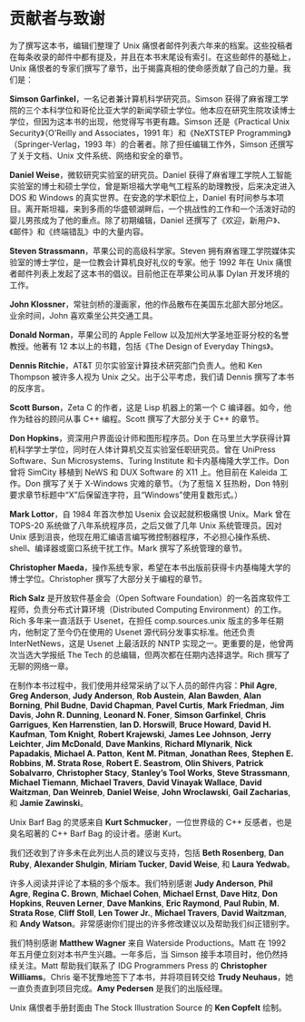 # 贡献者与致谢

为了撰写这本书，编辑们整理了 Unix 痛恨者邮件列表六年来的档案。这些投稿者在每条收录的邮件中都有提及，并且在本书末尾设有索引。在这些邮件的基础上，Unix 痛恨者的专家们撰写了章节，出于揭露真相的使命感贡献了自己的力量。我们是：

**Simson Garfinkel**，一名记者兼计算机科学研究员。Simson 获得了麻省理工学院的三个本科学位和哥伦比亚大学的新闻学硕士学位。他本应在研究生院攻读博士学位，但因为这本书的出现，他觉得写书更有趣。Simson 还是《Practical Unix Security》（O’Reilly and Associates，1991 年）和《NeXTSTEP Programming》（Springer-Verlag，1993 年）的合著者。除了担任编辑工作外，Simson 还撰写了关于文档、Unix 文件系统、网络和安全的章节。

**Daniel Weise**，微软研究实验室的研究员。Daniel 获得了麻省理工学院人工智能实验室的博士和硕士学位，曾是斯坦福大学电气工程系的助理教授，后来决定进入 DOS 和 Windows 的真实世界。在安逸的学术职位上，Daniel 有时间参与本项目。离开斯坦福，来到多雨的华盛顿湖畔后，一个挑战性的工作和一个活泼好动的婴儿男孩成为了他的重点。除了初期编辑，Daniel 还撰写了《欢迎，新用户》、《邮件》和《终端错乱》中的大量内容。

**Steven Strassmann**，苹果公司的高级科学家。Steven 拥有麻省理工学院媒体实验室的博士学位，是一位教会计算机良好礼仪的专家。他于 1992 年在 Unix 痛恨者邮件列表上发起了这本书的倡议。目前他正在苹果公司从事 Dylan 开发环境的工作。

**John Klossner**，常驻剑桥的漫画家，他的作品散布在美国东北部大部分地区。业余时间，John 喜欢乘坐公共交通工具。

**Donald Norman**，苹果公司的 Apple Fellow 以及加州大学圣地亚哥分校的名誉教授。他著有 12 本以上的书籍，包括《The Design of Everyday Things》。

**Dennis Ritchie**，AT\&T 贝尔实验室计算技术研究部门负责人。他和 Ken Thompson 被许多人视为 Unix 之父。出于公平考虑，我们请 Dennis 撰写了本书的反序言。

**Scott Burson**，Zeta C 的作者，这是 Lisp 机器上的第一个 C 编译器。如今，他作为硅谷的顾问从事 C++ 编程。Scott 撰写了大部分关于 C++ 的章节。

**Don Hopkins**，资深用户界面设计师和图形程序员。Don 在马里兰大学获得计算机科学学士学位，同时在人体计算机交互实验室任职研究员。曾在 UniPress Software、Sun Microsystems、Turing Institute 和卡内基梅隆大学工作。Don 曾将 SimCity 移植到 NeWS 和 DUX Software 的 X11 上。他目前在 Kaleida 工作。Don 撰写了关于 X-Windows 灾难的章节。（为了惹恼 X 狂热粉，Don 特别要求章节标题中“X”后保留连字符，且“Windows”使用复数形式。）

**Mark Lottor**，自 1984 年首次参加 Usenix 会议起就积极痛恨 Unix。Mark 曾在 TOPS-20 系统做了八年系统程序员，之后又做了几年 Unix 系统管理员。因对 Unix 感到沮丧，他现在用汇编语言编写微控制器程序，不必担心操作系统、shell、编译器或窗口系统干扰工作。Mark 撰写了系统管理的章节。

**Christopher Maeda**，操作系统专家，希望在本书出版前获得卡内基梅隆大学的博士学位。Christopher 撰写了大部分关于编程的章节。

**Rich Salz** 是开放软件基金会（Open Software Foundation）的一名首席软件工程师，负责分布式计算环境（Distributed Computing Environment）的工作。Rich 多年来一直活跃于 Usenet，在担任 comp.sources.unix 版主的多年任期内，他制定了至今仍在使用的 Usenet 源代码分发事实标准。他还负责 InterNetNews，这是 Usenet 上最活跃的 NNTP 实现之一。更重要的是，他曾两次当选大学报纸 The Tech 的总编辑，但两次都在任期内选择退学。Rich 撰写了无聊的网络一章。

在制作本书过程中，我们使用并经常采纳了以下人员的邮件内容：**Phil Agre**, **Greg Anderson**, **Judy Anderson**, **Rob Austein**, **Alan Bawden**, **Alan Borning**, **Phil Budne**, **David Chapman**, **Pavel Curtis**, **Mark Friedman**, **Jim Davis**, **John R. Dunning**, **Leonard N. Foner**, **Simson Garfinkel**, **Chris Garrigues**, **Ken Harrenstien**, **Ian D. Horswill**, **Bruce Howard**, **David H. Kaufman**, **Tom Knight**, **Robert Krajewski**, **James Lee Johnson**, **Jerry Leichter**, **Jim McDonald**, **Dave Mankins**, **Richard Mlynarik**, **Nick Papadakis**, **Michael A. Patton**, **Kent M. Pitman**, **Jonathan Rees**, **Stephen E. Robbins**, **M. Strata Rose**, **Robert E. Seastrom**, **Olin Shivers**, **Patrick Sobalvarro**, **Christopher Stacy**, **Stanley’s Tool Works**, **Steve Strassmann**, **Michael Tiemann**, **Michael Travers**, **David Vinayak Wallace**, **David Waitzman**, **Dan Weinreb**, **Daniel Weise**, **John Wroclawski**, **Gail Zacharias**, 和 **Jamie Zawinski**。

Unix Barf Bag 的灵感来自 **Kurt Schmucker**，一位世界级的 C++ 反感者，也是臭名昭著的 C++ Barf Bag 的设计者。感谢 Kurt。

我们还收到了许多未在此列出人员的建议与支持，包括 **Beth Rosenberg**, **Dan Ruby**, **Alexander Shulgin**, **Miriam Tucker**, **David Weise**, 和 **Laura Yedwab**。

许多人阅读并评论了本稿的多个版本。我们特别感谢 **Judy Anderson**, **Phil Agre**, **Regina C. Brown**, **Michael Cohen**, **Michael Ernst**, **Dave Hitz**, **Don Hopkins**, **Reuven Lerner**, **Dave Mankins**, **Eric Raymond**, **Paul Rubin**, **M. Strata Rose**, **Cliff Stoll**, **Len Tower Jr.**, **Michael Travers**, **David Waitzman**, 和 **Andy Watson**。非常感谢你们提出的许多修改建议以及帮助我们纠正错别字。

我们特别感谢 **Matthew Wagner** 来自 Waterside Productions。Matt 在 1992 年五月便立刻对本书产生兴趣。一年多后，当 Simson 接手本项目时，他仍然持续关注。Matt 帮助我们联系了 IDG Programmers Press 的 **Christopher Williams**。Chris 毫不犹豫地签下了本书，并将项目转交给 **Trudy Neuhaus**，她一直负责直到项目完成。**Amy Pedersen** 是我们的出版经理。

Unix 痛恨者手册封面由 The Stock Illustration Source 的 **Ken Copfelt** 绘制。
